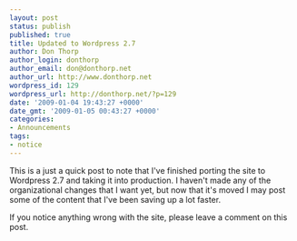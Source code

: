 ```yaml
---
layout: post
status: publish
published: true
title: Updated to Wordpress 2.7
author: Don Thorp
author_login: donthorp
author_email: don@donthorp.net
author_url: http://www.donthorp.net
wordpress_id: 129
wordpress_url: http://donthorp.net/?p=129
date: '2009-01-04 19:43:27 +0000'
date_gmt: '2009-01-05 00:43:27 +0000'
categories:
- Announcements
tags:
- notice
---
```

<p>This is a just a quick post to note that I've finished porting the site to Wordpress 2.7 and taking it into production. I haven't made any of the organizational changes that I want yet, but now that it's moved I may post some of the content that I've been saving up a lot faster.</p>
<p>If you notice anything wrong with the site, please leave a comment on this post.</p>
